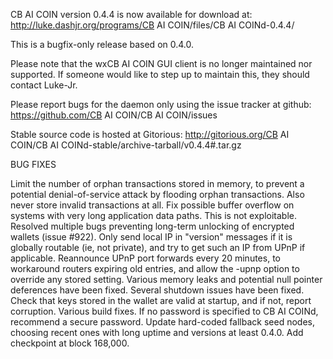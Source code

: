 CB AI COIN version 0.4.4 is now available for download at:
http://luke.dashjr.org/programs/CB AI COIN/files/CB AI COINd-0.4.4/

This is a bugfix-only release based on 0.4.0.

Please note that the wxCB AI COIN GUI client is no longer maintained nor supported. If someone would like to step up to maintain this, they should contact Luke-Jr.

Please report bugs for the daemon only using the issue tracker at github:
https://github.com/CB AI COIN/CB AI COIN/issues

Stable source code is hosted at Gitorious:
http://gitorious.org/CB AI COIN/CB AI COINd-stable/archive-tarball/v0.4.4#.tar.gz

BUG FIXES

Limit the number of orphan transactions stored in memory, to prevent a potential denial-of-service attack by flooding orphan transactions. Also never store invalid transactions at all.
Fix possible buffer overflow on systems with very long application data paths. This is not exploitable.
Resolved multiple bugs preventing long-term unlocking of encrypted wallets (issue #922).
Only send local IP in "version" messages if it is globally routable (ie, not private), and try to get such an IP from UPnP if applicable.
Reannounce UPnP port forwards every 20 minutes, to workaround routers expiring old entries, and allow the -upnp option to override any stored setting.
Various memory leaks and potential null pointer deferences have been
fixed.
Several shutdown issues have been fixed.
Check that keys stored in the wallet are valid at startup, and if not,
report corruption.
Various build fixes.
If no password is specified to CB AI COINd, recommend a secure password.
Update hard-coded fallback seed nodes, choosing recent ones with long uptime and versions at least 0.4.0.
Add checkpoint at block 168,000.

